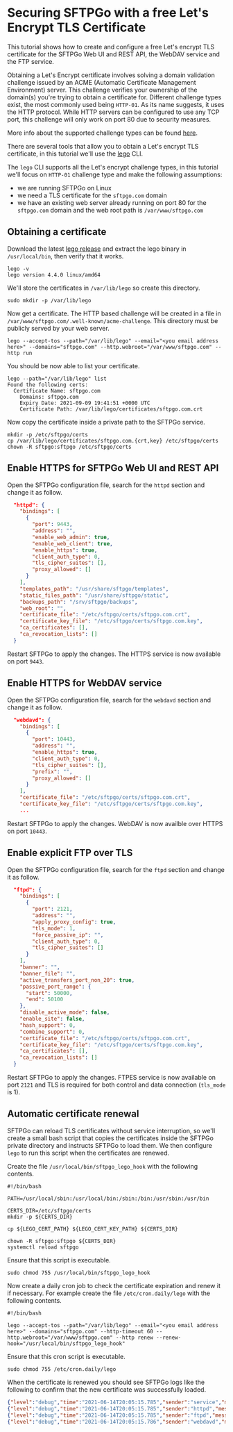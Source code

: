 # Securing SFTPGo with a free Let's Encrypt TLS Certificate

This tutorial shows how to create and configure a free Let's encrypt TLS certificate for the SFTPGo Web UI and REST API, the WebDAV service and the FTP service.

Obtaining a Let's Encrypt certificate involves solving a domain validation challenge issued by an ACME (Automatic Certificate Management Environment) server. This challenge verifies your ownership of the domain(s) you're trying to obtain a certificate for. Different challenge types exist, the most commonly used being `HTTP-01`. As its name suggests, it uses the HTTP protocol. While HTTP servers can be configured to use any TCP port, this challenge will only work on port 80 due to security measures.

More info about the supported challenge types can be found [here](https://letsencrypt.org/docs/challenge-types/).

There are several tools that allow you to obtain a Let's encrypt TLS certificate, in this tutorial we'll use the [lego](https://github.com/go-acme/lego) CLI.

The `lego` CLI supports all the Let's encrypt challenge types, in this tutorial we'll focus on `HTTP-01` challenge type and make the following assumptions:

- we are running SFTPGo on Linux
- we need a TLS certificate for the `sftpgo.com` domain
- we have an existing web server already running on port 80 for the `sftpgo.com` domain and the web root path is `/var/www/sftpgo.com`

## Obtaining a certificate

Download the latest [lego release](https://github.com/go-acme/lego/releases) and extract the lego binary in `/usr/local/bin`, then verify that it works.

```shell
lego -v
lego version 4.4.0 linux/amd64
```

We'll store the certificates in `/var/lib/lego` so create this directory.

```shell
sudo mkdir -p /var/lib/lego
```

Now get a certificate. The HTTP based challenge will be created in a file in `/var/www/sftpgo.com/.well-known/acme-challenge`. This directory must be publicly served by your web server.

```shell
lego --accept-tos --path="/var/lib/lego" --email="<you email address here>" --domains="sftpgo.com" --http.webroot="/var/www/sftpgo.com" --http run
```

You should be now able to list your certificate.

```shell
lego --path="/var/lib/lego" list
Found the following certs:
  Certificate Name: sftpgo.com
    Domains: sftpgo.com
    Expiry Date: 2021-09-09 19:41:51 +0000 UTC
    Certificate Path: /var/lib/lego/certificates/sftpgo.com.crt
```

Now copy the certificate inside a private path to the SFTPGo service.

```shell
mkdir -p /etc/sftpgo/certs
cp /var/lib/lego/certificates/sftpgo.com.{crt,key} /etc/sftpgo/certs
chown -R sftpgo:sftpgo /etc/sftpgo/certs
```

## Enable HTTPS for SFTPGo Web UI and REST API

Open the SFTPGo configuration file, search for the `httpd` section and change it as follow.

```json
  "httpd": {
    "bindings": [
      {
        "port": 9443,
        "address": "",
        "enable_web_admin": true,
        "enable_web_client": true,
        "enable_https": true,
        "client_auth_type": 0,
        "tls_cipher_suites": [],
        "proxy_allowed": []
      }
    ],
    "templates_path": "/usr/share/sftpgo/templates",
    "static_files_path": "/usr/share/sftpgo/static",
    "backups_path": "/srv/sftpgo/backups",
    "web_root": "",
    "certificate_file": "/etc/sftpgo/certs/sftpgo.com.crt",
    "certificate_key_file": "/etc/sftpgo/certs/sftpgo.com.key",
    "ca_certificates": [],
    "ca_revocation_lists": []
  }
```

Restart SFTPGo to apply the changes. The HTTPS service is now available on port `9443`.

## Enable HTTPS for WebDAV service

Open the SFTPGo configuration file, search for the `webdavd` section and change it as follow.

```json
  "webdavd": {
    "bindings": [
      {
        "port": 10443,
        "address": "",
        "enable_https": true,
        "client_auth_type": 0,
        "tls_cipher_suites": [],
        "prefix": "",
        "proxy_allowed": []
      }
    ],
    "certificate_file": "/etc/sftpgo/certs/sftpgo.com.crt",
    "certificate_key_file": "/etc/sftpgo/certs/sftpgo.com.key",
    ...
```

Restart SFTPGo to apply the changes. WebDAV is now availble over HTTPS on port `10443`.

## Enable explicit FTP over TLS

Open the SFTPGo configuration file, search for the `ftpd` section and change it as follow.

```json
  "ftpd": {
    "bindings": [
      {
        "port": 2121,
        "address": "",
        "apply_proxy_config": true,
        "tls_mode": 1,
        "force_passive_ip": "",
        "client_auth_type": 0,
        "tls_cipher_suites": []
      }
    ],
    "banner": "",
    "banner_file": "",
    "active_transfers_port_non_20": true,
    "passive_port_range": {
      "start": 50000,
      "end": 50100
    },
    "disable_active_mode": false,
    "enable_site": false,
    "hash_support": 0,
    "combine_support": 0,
    "certificate_file": "/etc/sftpgo/certs/sftpgo.com.crt",
    "certificate_key_file": "/etc/sftpgo/certs/sftpgo.com.key",
    "ca_certificates": [],
    "ca_revocation_lists": []
  }
```

Restart SFTPGo to apply the changes. FTPES service is now available on port `2121` and TLS is required for both control and data connection (`tls_mode` is 1).

## Automatic certificate renewal

SFTPGo can reload TLS certificates without service interruption, so we'll create a small bash script that copies the certificates inside the SFTPGo private directory and instructs SFTPGo to load them. We then configure `lego` to run this script when the certificates are renewed.

Create the file `/usr/local/bin/sftpgo_lego_hook` with the following contents.

```shell
#!/bin/bash

PATH=/usr/local/sbin:/usr/local/bin:/sbin:/bin:/usr/sbin:/usr/bin

CERTS_DIR=/etc/sftpgo/certs
mkdir -p ${CERTS_DIR}

cp ${LEGO_CERT_PATH} ${LEGO_CERT_KEY_PATH} ${CERTS_DIR}

chown -R sftpgo:sftpgo ${CERTS_DIR}
systemctl reload sftpgo
```

Ensure that this script is executable.

```shell
sudo chmod 755 /usr/local/bin/sftpgo_lego_hook
```

Now create a daily cron job to check the certificate expiration and renew it if necessary. For example create the file `/etc/cron.daily/lego` with the following contents.

```shell
#!/bin/bash

lego --accept-tos --path="/var/lib/lego" --email="<you email address here>" --domains="sftpgo.com" --http-timeout 60 --http.webroot="/var/www/sftpgo.com" --http renew --renew-hook="/usr/local/bin/sftpgo_lego_hook"
```

Ensure that this cron script is executable.

```shell
sudo chmod 755 /etc/cron.daily/lego
```

When the certificate is renewed you should see SFTPGo logs like the following to confirm that the new certificate was successfully loaded.

```json
{"level":"debug","time":"2021-06-14T20:05:15.785","sender":"service","message":"Received reload request"}
{"level":"debug","time":"2021-06-14T20:05:15.785","sender":"httpd","message":"TLS certificate \"/etc/sftpgo/certs/sftpgo.com.crt\" successfully loaded"}
{"level":"debug","time":"2021-06-14T20:05:15.785","sender":"ftpd","message":"TLS certificate \"/etc/sftpgo/certs/sftpgo.com.crt\" successfully loaded"}
{"level":"debug","time":"2021-06-14T20:05:15.786","sender":"webdavd","message":"TLS certificate \"/etc/sftpgo/certs/sftpgo.com.crt\" successfully loaded"}
```
